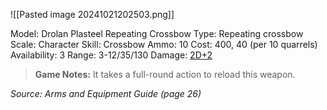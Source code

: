 ![[Pasted image 20241021202503.png]]

Model: Drolan Plasteel Repeating Crossbow
Type: Repeating crossbow
Scale: Character
Skill: Crossbow
Ammo: 10
Cost: 400, 40 (per 10 quarrels)
Availability: 3
Range: 3-12/35/130
Damage: <u>2D+2</u>

> **Game Notes:** 
> It takes a full-round action to reload this weapon.

*Source: Arms and Equipment Guide (page 26)*